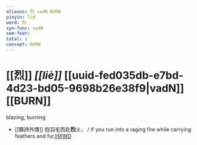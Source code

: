 ```yaml
---
aliases: 烈 vadN BURN
pinyin: liè
word: 烈
syn-func: vadN
sem-feat: 
total: 1
concept: BURN 
---
```

# [[烈]] *[[liè]]*  [[uuid-fed035db-e7bd-4d23-bd05-9698b26e38f9|vadN]] [[BURN]]
blazing, burning
 - [[韓詩外傳]] 抱羽毛而赴**烈**火， / If you run into a raging fire while carrying feathers and fur,[HXWD](https://hxwd.org/textview.html?location=KR1c0066_tls_003-36a.52)